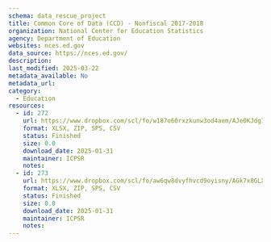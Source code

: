 ```yaml
---
schema: data_rescue_project 
title: Common Core of Data (CCD) - Nonfiscal 2017-2018
organization: National Center for Education Statistics
agency: Department of Education
websites: nces.ed.gov
data_source: https://nces.ed.gov/
description: 
last_modified: 2025-03-22
metadata_available: No
metadata_url: 
category:
  - Education 
resources:
  - id: 272
    url: https://www.dropbox.com/scl/fo/w187o60rxzkunw3od4aem/AJe0KJdgIqGMi72h_-86Eug?rlkey=o0sk33hngyoob8eecf6gbbwqn&dl=0
    format: XLSX, ZIP, SPS, CSV
    status: Finished
    size: 0.0
    download_date: 2025-01-31
    maintainer: ICPSR
    notes: 
  - id: 273
    url: https://www.dropbox.com/scl/fo/aw6qw8dvyfhvcd9oyisny/AGk7x8GLX7kL2W7svP2zRHw?rlkey=cpcv1via5byaj2wt2my6980pd&dl=0
    format: XLSX, ZIP, SPS, CSV
    status: Finished
    size: 0.0
    download_date: 2025-01-31
    maintainer: ICPSR
    notes: 
---
```

